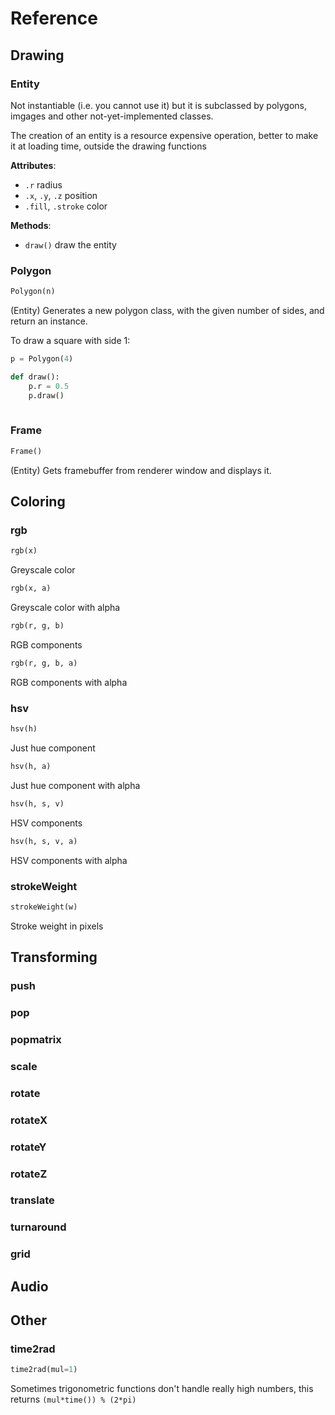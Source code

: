 Reference
=========

Drawing
-------

### Entity
Not instantiable (i.e. you cannot use it) but it is subclassed by polygons,
imgages and other not-yet-implemented classes.

The creation of an entity is a resource expensive operation, better to make it
at loading time, outside the drawing functions

__Attributes__:
* `.r` radius
* `.x`, `.y`, `.z` position
* `.fill`, `.stroke` color

__Methods__:
* `draw()` draw the entity


### Polygon
```python
Polygon(n)
```
(Entity) Generates a new polygon class, with the given number of sides, and return an
instance.

To draw a square with side 1:
```python
p = Polygon(4)

def draw():
    p.r = 0.5
    p.draw()
    
```

### Frame
```python
Frame()
```
(Entity) Gets framebuffer from renderer window and displays it.


Coloring
--------

### rgb
```python
rgb(x)
```
Greyscale color

```python
rgb(x, a)
```
Greyscale color with alpha

```python
rgb(r, g, b)
```
RGB components

```python
rgb(r, g, b, a)
```
RGB components with alpha


### hsv
```python
hsv(h)
```
Just hue component

```python
hsv(h, a)
```
Just hue component with alpha

```python
hsv(h, s, v)
```
HSV components

```python
hsv(h, s, v, a)
```
HSV components with alpha


### strokeWeight
```python
strokeWeight(w)
```
Stroke weight in pixels


Transforming
------------

### push
### pop
### popmatrix
### scale
### rotate
### rotateX
### rotateY
### rotateZ
### translate
### turnaround
### grid


Audio
-----


Other
-----

### time2rad
```python
time2rad(mul=1)
```  
Sometimes trigonometric functions don't handle really high numbers, this
returns `(mul*time()) % (2*pi)`
